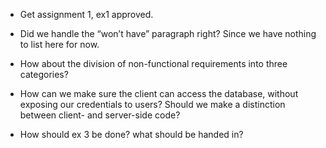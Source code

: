 - Get assignment 1, ex1 approved.
- Did we handle the “won’t have” paragraph right? Since we have nothing to list here for now.
- How about the division of non-functional requirements into three categories?

- How can we make sure the client can access the database, without exposing our credentials to users? Should we make a distinction between client- and server-side code?

- How should ex 3 be done? what should be handed in?
